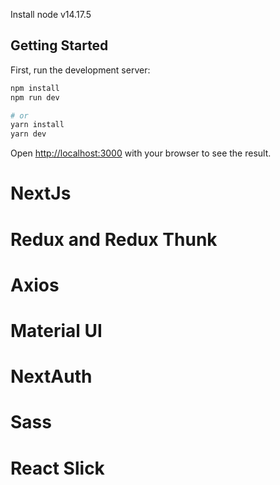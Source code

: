 Install node v14.17.5

## Getting Started

First, run the development server:

```bash
npm install
npm run dev

# or
yarn install
yarn dev
```

Open [http://localhost:3000](http://localhost:3000) with your browser to see the result.


# NextJs
# Redux and Redux Thunk
# Axios
# Material UI
# NextAuth
# Sass
# React Slick
